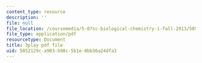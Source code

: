 ```yaml
---
content_type: resource
description: ''
file: null
file_location: /coursemedia/5-07sc-biological-chemistry-i-fall-2013/5052129ca903b98c5b1e0bb36a24dfa3_sBYrp3zssWE.pdf
file_type: application/pdf
resourcetype: Document
title: 3play pdf file
uid: 5052129c-a903-b98c-5b1e-0bb36a24dfa3
---
```

